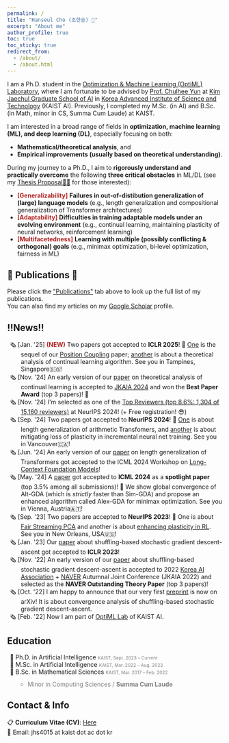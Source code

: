 ```yaml
---
permalink: /
title: "Hanseul Cho (조한슬) 👋"
excerpt: "About me"
author_profile: true
toc: true
toc_sticky: true
redirect_from: 
  - /about/
  - /about.html
---
```


<style>
gray { color: gray; font-size: 75%;}
.nobull {
  margin:0px; padding:0px;
  list-style: none;
  padding-left: 2rem;
  text-indent: -1.6rem;
}
.nobull2 {
  line-height:1em;
  padding-left: 1rem;
  text-indent: 0rem;
}
</style>

I am a Ph.D. student in the [Optimization & Machine Learning (OptiML) Laboratory](https://chulheeyun.github.io), where I am fortunate to be advised by [Prof. Chulhee Yun](https://chulheeyun.github.io) at [Kim Jaechul Graduate School of AI](https://gsai.kaist.ac.kr) in [Korea Advanced Institute of Science and Technology](https://www.kaist.ac.kr/en/) (KAIST AI).
Previously, I completed my M.Sc. (in AI) and B.Sc. (in Math, minor in CS, Summa Cum Laude) at KAIST.

<!-- <p style="text-align:center;font-weight:bold">
🚨<span style="color:ForestGreen">I am Looking for Internship Opportunities‼️</span>🚨
</p> -->

I am interested in a broad range of fields in **optimization, machine learning (ML), and deep learning (DL)**, especially focusing on both:

* **Mathematical/theoretical analysis**, and
* **Empirical improvements (usually based on theoretical understanding)**.  

During my journey to a Ph.D., I aim to **rigorously understand and practically overcome** the following **three critical obstacles** in ML/DL (see my [Thesis Proposal🔗📰](/files/PhD_thesis_research_proposal.pdf) for those interested):

* <span style="color:FireBrick">**[Generalizability]**</span>  **Failures in out-of-distibution generalization of (large) language models** (e.g., length generalization and compositional generalization of Transformer architectures)
* <span style="color:FireBrick">**[Adaptability]**</span>  **Difficulties in training adaptable models under an evolving environment** (e.g., continual learning, maintaining plasticity of neural networks, reinforcement learning)
* <span style="color:FireBrick">**[Multifacetedness]**</span> **Learning with multiple (possibly conflicting & orthogonal) goals** (e.g., minimax optimization, bi‑level optimization, fairness in ML)

## 📰 Publications 📰

Please click the ["Publications"](/publications/) tab above to look up the full list of my publications.  
You can also find my articles on my <a href="{{ site.author.googlescholar }}">Google Scholar</a> profile.

## ‼️News‼️

<ul class="nobull">
  <li>🗞️ [Jan. '25] <span style="color:FireBrick"><b>(NEW)</b></span> Two papers got accepted to <b>ICLR 2025</b>! 🎉 <a href="/publication/Position-Coupling-Scratchpad">One</a> is the sequel of our <a href="/publication/Position-Coupling">Position Coupling</a> paper; <a href="/publication/Continual-Linear-Classfication-GD">another</a> is about a theoretical analysis of continual learning algorithm. See you in Tampines, Singapore🇸🇬!</li>
  <li>🗞️ [Nov. '24] An early version of our <a href="/publication/Continual-Linear-Classfication-GD">paper</a> on theoretical analysis of continual learning is accepted to <a href="http://aiassociation.kr">JKAIA 2024</a> and won the <b>Best Paper Award</b> (top 3 papers)! 🎉</li>
  <li>🗞️ [Nov. '24] I'm selected as one of the <a href="https://neurips.cc/Conferences/2024/ProgramCommittee#top-reviewers">Top Reviewers (top 8.6%: 1,304 of 15,160 reviewers)</a> at NeurIPS 2024! (+ Free registration! 😎) </li>
  <li>🗞️ [Sep. '24] Two papers got accepted to <b>NeurIPS 2024</b>! 🎉 <a href="/publication/Position-Coupling">One</a> is about length generalization of arithmetic Transfomers, and <a href="/publication/DASH-Direction-Aware-SHrinking">another</a> is about mitigating loss of plasticity in incremental neural net training. See you in Vancouver🇨🇦!</li>
  <li>🗞️ [Jun. '24] An early version of our <a href="/publication/Position-Coupling">paper</a> on length generalization of Transformers got accepted to the ICML 2024 Workshop on <a href="https://longcontextfm.github.io/">Long-Context Foundation Models</a>!</li>
  <li>🗞️ [May. '24] A <a href="/publication/Alex-GDA">paper</a> got accepted to <b>ICML 2024</b> as a <b>spotlight paper</b> (top 3.5% among all submissions)! 🎉 We show global convergence of Alt-GDA (which is <i>strictly</i> faster than Sim-GDA) and propose an enhanced algorithm called Alex-GDA for minimax optimization. See you in Vienna, Austria🇦🇹!</li>
  <li>🗞️ [Sep. '23] Two papers are accepted to <b>NeurIPS 2023</b>! 🎉 One is about <a href="/publication/fair-streaming-pca">Fair Streaming PCA</a> and another is about <a href="/publication/PLASTIC">enhancing plasticity in RL</a>. See you in New Orleans, USA🇺🇸!</li>
  <li>🗞️ [Jan. '23] Our <a href="/publication/sgda-with-shuffling">paper</a> about shuffling-based stochastic gradient descent-ascent got accepted to <b>ICLR 2023</b>! </li>
  <li>🗞️ [Nov. '22] An early version of our <a href="/publication/sgda-with-shuffling">paper</a> about shuffling-based stochastic gradient descent-ascent is accepted to 2022 <a href="http://aiassociation.kr">Korea AI Association</a> + <a href="https://www.navercorp.com/en">NAVER</a> Autumnal Joint Conference (JKAIA 2022) and selected as the <b>NAVER Outstanding Theory Paper</b> (top 3 papers)! </li>
  <li>🗞️ [Oct. '22] I am happy to announce that our very first <a href="https://arxiv.org/abs/2210.05995">preprint</a> is now on arXiv!  It is about convergence analysis of shuffling-based stochastic gradient descent-ascent. </li>
  <li>🗞️ [Feb. '22] Now I am part of <a href="https://chulheeyun.github.io">OptiML Lab</a> of KAIST AI. </li>
</ul>

## Education

<ul class="nobull">
  <li>🏫 Ph.D. in Artificial Intelligence  <gray>KAIST, Sept. 2023 – Current</gray></li>
  <li>🏫 M.Sc. in Artificial Intelligence  <gray>KAIST, Mar. 2022 – Aug. 2023</gray></li>
  <li>🏫 B.Sc. in Mathematical Sciences  <gray>KAIST, Mar. 2017 – Feb. 2022</gray></li>
    <ul class="nobull2" style="color:gray">
    <li>Minor in Computing Sciences / <b>Summa Cum Laude</b></li>
    </ul>
</ul>

## Contact & Info

📋 **Curriculum Vitae (CV)**: [Here](/files/Curriculum_Vitae__Hanseul_Cho.pdf)  
📧 Email: jhs4015 at kaist dot ac dot kr
